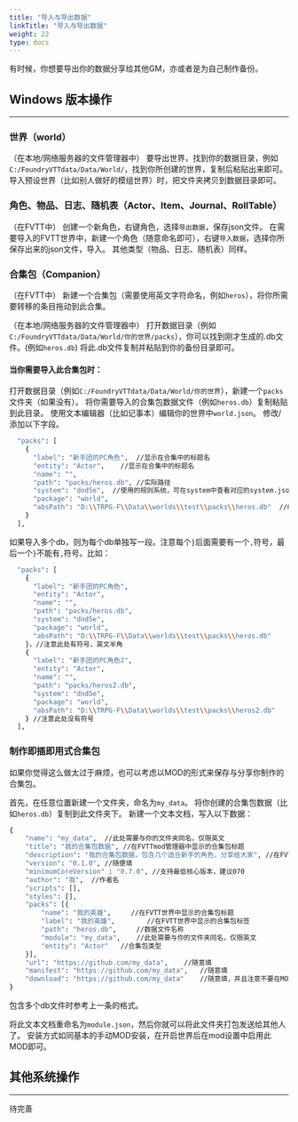 ```yaml
---
title: "导入与导出数据"
linkTitle: "导入与导出数据"
weight: 22
type: docs
---
```


有时候，你想要导出你的数据分享给其他GM，亦或者是为自己制作备份。

## Windows 版本操作
---

### 世界（world）

（在本地/网络服务器的文件管理器中）
要导出世界，找到你的数据目录，例如`C:/FoundryVTTdata/Data/World/`，找到你所创建的世界，复制后粘贴出来即可。
导入预设世界（比如别人做好的模组世界）时，把文件夹拷贝到数据目录即可。

### 角色、物品、日志、随机表（Actor、Item、Journal、RollTable）

（在FVTT中）
创建一个新角色，右键角色，选择`导出数据`，保存json文件。
在需要导入的FVTT世界中，新建一个角色（随意命名即可），右键`导入数据`，选择你所保存出来的json文件，导入。
其他类型（物品、日志、随机表）同样。

### 合集包（Companion）

（在FVTT中）
新建一个合集包（需要使用英文字符命名，例如`heros`），将你所需要转移的条目拖动到此合集。

（在本地/网络服务器的文件管理器中）
打开数据目录（例如`C:/FoundryVTTdata/Data/World/你的世界/packs`），你可以找到刚才生成的.db文件。(例如`heros.db`)
将此.db文件复制并粘贴到你的备份目录即可。

#### 当你需要导入此合集包时：
打开数据目录（例如`C:/FoundryVTTdata/Data/World/你的世界`），新建一个`packs`文件夹（如果没有）。
将你需要导入的合集包数据文件（例如`heros.db`）复制粘贴到此目录。
使用文本编辑器（比如记事本）编辑你的世界中`world.json`。
修改/添加以下字段。
```bash
  "packs": [
    {
      "label": "新手团的PC角色",	//显示在合集中的标题名
      "entity": "Actor",	//显示在合集中的标题名
      "name": "",
      "path": "packs/heros.db",	//实际路径
      "system": "dnd5e",  //使用的规则系统，可在system中查看对应的system.json确定
      "package": "world",
      "absPath": "D:\\TRPG-F\\Data\\worlds\\test\\packs\\heros.db"  //绝对路径，根据你的服务器情况修改
    }
  ],
```
如果导入多个db，则为每个db单独写一段。注意每个`}`后面需要有一个`,`符号，最后一个`}`不能有`,`符号。比如：
```bash
  "packs": [
    {
      "label": "新手团的PC角色",
      "entity": "Actor",
      "name": "",
      "path": "packs/heros.db",
      "system": "dnd5e",
      "package": "world",
      "absPath": "D:\\TRPG-F\\Data\\worlds\\test\\packs\\heros.db"
    }，//注意此处有符号，英文半角
	{
	  "label": "新手团的PC角色2",
	  "entity": "Actor",
	  "name": "",
	  "path": "packs/heros2.db",
	  "system": "dnd5e",
	  "package": "world",
	  "absPath": "D:\\TRPG-F\\Data\\worlds\\test\\packs\\heros2.db"
	} //注意此处没有符号
  ],
```

### 制作即插即用式合集包

如果你觉得这么做太过于麻烦，也可以考虑以MOD的形式来保存与分享你制作的合集包。

首先，在任意位置新建一个文件夹，命名为`my_data`。
将你创建的合集包数据（比如`heros.db`）复制到此文件夹下。
新建一个文本文档，写入以下数据：
```bash
{
    "name": "my_data",	//此处需要与你的文件夹同名，仅限英文
    "title": "我的合集包数据",	//在FVTTmod管理器中显示的合集包标题
    "description": "我的合集包数据，包含几个适合新手的角色，分享给大家",	//在FVTTmod管理器中显示的合集包描述
    "version": "0.1.0",	//随便填
    "minimumCoreVersion" : "0.7.0",	//支持最低核心版本，建议070
    "author": "我",	//作者名
    "scripts": [],
    "styles": [],
    "packs": [{
		"name": "我的英雄",		//在FVTT世界中显示的合集包标题
		"label": "我的英雄",		//在FVTT世界中显示的合集包标签
		"path": "heros.db",		//数据文件名称
		"module": "my_data",	//此处需要与你的文件夹同名，仅限英文
		"entity": "Actor"	//合集包类型
	}],
    "url": "https://github.com/my_data",	//随意填
    "manifest": "https://github.com/my_data",	//随意填
    "download": "https://github.com/my_data"	//随意填，并且注意不要在MOD管理器更新，会报错
}
```
包含多个db文件时参考上一条的格式。

将此文本文档重命名为`module.json`，然后你就可以将此文件夹打包发送给其他人了。
安装方式如同基本的手动MOD安装，在开启世界后在mod设置中启用此MOD即可。

## 其他系统操作
---

待完善